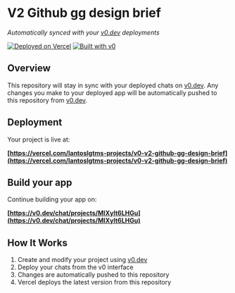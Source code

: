# V2 Github gg design brief

*Automatically synced with your [v0.dev](https://v0.dev) deployments*

[![Deployed on Vercel](https://img.shields.io/badge/Deployed%20on-Vercel-black?style=for-the-badge&logo=vercel)](https://vercel.com/lantoslgtms-projects/v0-v2-github-gg-design-brief)
[![Built with v0](https://img.shields.io/badge/Built%20with-v0.dev-black?style=for-the-badge)](https://v0.dev/chat/projects/MIXylt6LHGu)

## Overview

This repository will stay in sync with your deployed chats on [v0.dev](https://v0.dev).
Any changes you make to your deployed app will be automatically pushed to this repository from [v0.dev](https://v0.dev).

## Deployment

Your project is live at:

**[https://vercel.com/lantoslgtms-projects/v0-v2-github-gg-design-brief](https://vercel.com/lantoslgtms-projects/v0-v2-github-gg-design-brief)**

## Build your app

Continue building your app on:

**[https://v0.dev/chat/projects/MIXylt6LHGu](https://v0.dev/chat/projects/MIXylt6LHGu)**

## How It Works

1. Create and modify your project using [v0.dev](https://v0.dev)
2. Deploy your chats from the v0 interface
3. Changes are automatically pushed to this repository
4. Vercel deploys the latest version from this repository